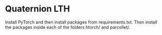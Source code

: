 # Quaternion LTH

Install PyTorch and then install packages from requirements.txt. Then install the packages inside each of the folders htorch/ and parcollet/.

